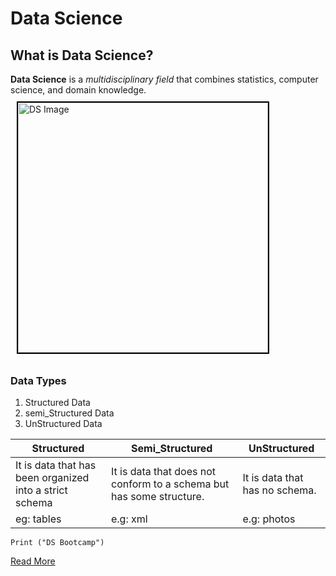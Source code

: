
# Data Science
## What is Data Science?
**Data Science** is a *multidisciplinary field* that combines statistics, computer science, and domain knowledge.
<img src="DS.png" alt="DS Image" width="400" height="400" style="border:2px solid black; margin: 10px;"/>

### Data Types
1. Structured Data
2. semi_Structured Data
3. UnStructured Data

| Structured | Semi_Structured | UnStructured |
| ----------- | ----------- | ---------------|
| It is data that has been organized into a strict schema  | It is data that does not conform to a schema but has some structure. | It is data that has no schema. |
| eg: tables | e.g: xml |  e.g: photos  |


`Print ("DS Bootcamp")`

[Read More](https://en.wikipedia.org/wiki/Data_science%E2%80%9D)
